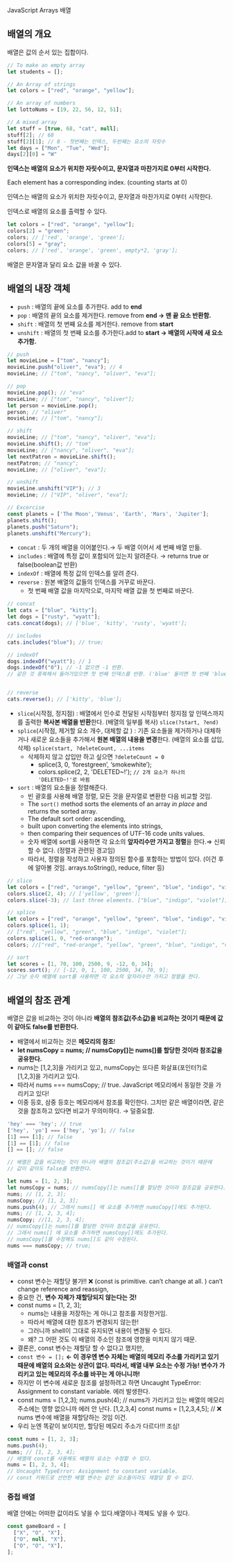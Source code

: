 JavaScript Arrays 배열

## **배열의 개요**

배열은 값의 순서 있는 집합이다.

```jsx
// To make an empty array
let students = [];

// An Array of strings
let colors = ["red", "orange", "yellow"];

// An array of numbers
let lottoNums = [19, 22, 56, 12, 51];

// A mixed array
let stuff = [true, 68, "cat", null];
stuff[2]; // 68
stuff[2][1]; // 8 - 첫번째는 인덱스, 두번째는 요소의 자릿수
let days = ["Mon", "Tue", "Wed"];
days[2][0] = "W"
```
**인덱스는 배열의 요소가 위치한 자릿수이고, 문자열과 마찬가지로 0부터 시작한다.** 

Each element has a corresponding index. (counting starts at 0)

인덱스는 배열의 요소가 위치한 자릿수이고, 문자열과 마찬가지로 0부터 시작한다. 

인덱스로 배열의 요소를 출력할 수 있다.

```jsx
let colors = ["red", "orange", "yellow"];
colors[2] = "green";
colors; // ['red', 'orange', 'green'];
colors[5] = "gray";
colors; // ['red', 'orange', 'green', empty*2, 'gray'];
```

배열은 문자열과 달리 요소 값을 바꿀 수 있다.

## **배열의 내장 객체**

- `push` : 배열의 끝에 요소를 추가한다. add to **end**
- `pop` : 배열의 끝의 요소를 제거한다. remove from **end → 맨 끝 요소 반환함.**
- `shift` : 배열의 첫 번째 요소를 제거한다. remove from **start**
- `unshift` : 배열의 첫 번째 요소를 추가한다.add to **start → 배열의 시작에 새 요소 추가함.**

```jsx
// push
let movieLine = ["tom", "nancy"];
movieLine.push("oliver", "eva"); // 4
movieLine; // ["tom", "nancy", "oliver", "eva"];

// pop
movieLine.pop(); // "eva"
movieLine; // ["tom", "nancy", "oliver"];
let person = movieLine.pop();
person; // "oliver"
movieLine; // ["tom", "nancy"];

// shift
movieLine; // ["tom", "nancy", "oliver", "eva"];
movieLine.shift(); // "tom"
movieLine; // ["nancy", "oliver", "eva"];
let nextPatron = movieLine.shift();
nextPatron; // "nancy";
movieLine; // ["oliver", "eva"];

// unshift
movieLine.unshift("VIP"); // 3
movieLine; // ["VIP", "oliver", "eva"];

// Excercise
const planets = ['The Moon','Venus', 'Earth', 'Mars', 'Jupiter'];
planets.shift();
planets.push("Saturn");
planets.unshift("Mercury");
```

- `concat` : 두 개의 배열을 이어붙인다.→ 두 배열 이어서 세 번째 배열 만듦.
- `includes` : 배열에 특정 값이 포함되어 있는지 알려준다. → returns true or false(boolean값 반환)
- `indexOf` : 배열에 특정 값의 인덱스를 알려 준다.
- `reverse` : 원본 배열의 값들의 인덱스를 거꾸로 바꾼다.
    - 첫 번째 배열 값을 마지막으로, 마지막 배열 값을 첫 번째로 바꾼다.

```jsx
// concat
let cats = ["blue", "kitty"];
let dogs = ["rusty", "wyatt"];
cats.concat(dogs); // ['blue', 'kitty', 'rusty', 'wyatt'];

// includes
cats.includes("blue"); // true;

// indexOf
dogs.indexOf("wyatt"); // 1
dogs.indexOf("0"); // -1 없으면 -1 반환.
// 같은 것 중복해서 들어가있으면 첫 번째 인덱스를 반환. ('blue' 둘이면 첫 번째 'blue'의 인덱스 반환.


// reverse
cats.reverse(); // ['kitty', 'blue'];
```

- `slice`(시작점, 정지점) : 배열에서 인수로 전달된 시작점부터 정지점 앞 인덱스까지를 출력한 **복사본 배열을 반환**한다. (배열의 일부를 복사) `slice(?start, ?end)`
- `splice`(시작점, 제거할 요소 개수, 대체할 값 ) : 기존 요소들을 제거하거나 대체하거나 새로운 요소들을 추가해서 **원본 배열의 내용을 변경**한다. (배열의 요소를 삽입, 삭제) `splice(start, ?deleteCount, ...items`
    - 삭제하지 않고 삽입만 하고 싶으면 `?deleteCount = 0`
        - splice(3, 0, ‘forestgreen’, ‘smokewhite’);
        - colors.splice(2, 2, 'DELETED~!'); `// 2개 요소가 하나의 'DELETED~!'로 바뀜`
- `sort` : 배열의 요소들을 정렬해준다.
    - 빈 괄호를 사용해 배열 정렬, 모든 것을 문자열로 변환한 다음 비교할 것임.
    - The `sort()` method sorts the elements of an array *in place* and returns the sorted array.
    - The default sort order: ascending,
    - built upon converting the elements into strings,
    - then comparing their sequences of UTF-16 code units values.
    - 숫자 배열에 sort를 사용하면 각 요소의 **앞자리수만 가지고 정렬**을 한다.⇒ 신뢰할 수 없다. (정렬과 관련된 경고임)
    - 따라서, 정렬을 작성하고 사용자 정의된 함수를 포함하는 방법이 있다. (이건 후에 알아볼 것임. arrays.toString(), reduce, filter 등)

```jsx
// slice
let colors = ["red", "orange", "yellow", "green", "blue", "indigo", "violet"];
colors.slice(2, 4); // ['yellow', 'green'];
colors.slice(-3); // last three elements. ["blue", "indigo", "violet"];

// splice
let colors = ["red", "orange", "yellow", "green", "blue", "indigo", "violet"];
colors.splice(1, 1);
// ["red", "yellow", "green", "blue", "indigo", "violet"];
colors.splice(1, 0, "red-orange");
colors; //["red", "red-orange", "yellow", "green", "blue", "indigo", "violet"];

// sort
let scores = [1, 70, 100, 2500, 9, -12, 0, 34];
scores.sort(); // [-12, 0, 1, 100, 2500, 34, 70, 9];
// 그냥 숫자 배열에 sort를 사용하면 각 요소의 앞자리수만 가지고 정렬을 한다.
```

## **배열의 참조 관계**
배열은 값을 비교하는 것이 아니라 **배열의 참조값(주소값)을 비교하는 것이기 때문에 값이 같아도 false를 반환한다.**

- 배열에서 비교하는 것은 **메모리의 참조**!
- **let numsCopy = nums; // numsCopy[]는 nums[]를 할당한 것이라 참조값을 공유한다.**
- nums는 [1,2,3]을 가리키고 있고, numsCopy는 또다른 화살표(포인터?)로 [1,2,3]을 가리키고 있다.
- 따라서 nums === numsCopy; // true. JavaScript 메모리에서 동일한 것을 가리키고 있다!
- 이중 등호, 삼중 등호는 메모리에서 참조를 확인한다. 그치만 같은 배열이라면, 같은 것을 참조하고 있다면 비교가 무의미하다. → 덜중요함.
```jsx
'hey' === 'hey'; // true
['hey', 'yo'] === ['hey', 'yo']; // false
[1] === [1]; // false
[1] == [1]; // false
[] == []; // false

// 배열은 값을 비교하는 것이 아니라 배열의 참조값(주소값)을 비교하는 것이기 때문에 
// 값이 같아도 false를 반환한다.

let nums = [1, 2, 3];
let numsCopy = nums; // numsCopy[]는 nums[]를 할당한 것이라 참조값을 공유한다.
nums; // [1, 2, 3];
numsCopy; // [1, 2, 3];
nums.push(4); // 그래서 nums[] 에 요소를 추가하면 numsCopy[]에도 추가된다.
nums; // [1, 2, 3, 4];
numsCopy; //[1, 2, 3, 4];
// numsCopy[]는 nums[]를 할당한 것이라 참조값을 공유한다. 
// 그래서 nums[] 에 요소를 추가하면 numsCopy[]에도 추가된다.
// numsCopy[]를 수정해도 nums[]도 같이 수정된다.
nums === numsCopy; // true;
```

### **배열과 const**
- const 변수는 재할당 불가!! ❌ (const is primitive. can’t change at all. ) can’t change reference and reassign,
- 중요한 건, **변수 자체가 재할당되지 않는다는 것!**
- const nums = [1, 2, 3];
    - nums는 내용을 저장하는 게 아니고 참조를 저장한거임.
    - 따라서 배열에 대한 참조가 변경되지 않는한!
    - 그러니까 shell이 그대로 유지되면 내용이 변경될 수 있다.
    - 왜? 그 어떤 것도 이 배열의 주소인 참조에 영향을 미치지 않기 때문.
- 결론은, const 변수는 재할당 할 수 없다고 했지만,
- `const 변수 = [];` **← 이 경우엔 변수 자체는 배열의 메모리 주소를 가리키고 있기 때문에 배열의 요소와는 상관이 없다. 따라서, 배열 내부 요소는 수정 가능! 변수가 가리키고 있는 메모리의 주소를 바꾸는 게 아니니까!**
- 하지만 이 변수에 새로운 참조를 설정하려고 하면 Uncaught TypeError: Assignment to constant variable. 에러 발생한다.
- const nums = [1,2,3];
nums.push(4); // nums가 가리키고 있는 배열의 메모리 주소에는 영향 없으니까 에러 안 난다. [1,2,3,4]
const nums = [1,2,3,4,5]; // ❌ nums 변수에 배열을 재할당하는 것임 이건.
- 우리 눈엔 똑같이 보이지만, 할당된 메모리 주소가 다르다!!! 조심!
```jsx
const nums = [1, 2, 3];
nums.push(4);
nums; // [1, 2, 3, 4];
// 배열에 const를 사용해도 배열의 요소는 수정할 수 있다.
nums = [1, 2, 3, 4];
// Uncaught TypeError: Assignment to constant variable.
// const 키워드로 선언한 배열 변수는 같은 요소들이라도 재할당 할 수 없다.
```

### **중첩 배열**

배열 안에는 어떠한 값이라도 넣을 수 있다.배열이나 객체도 넣을 수 있다.

```jsx
const gameBoard = [
  ["X", "O", "X"],
  ["O", null, "X"],
  ["O", "O", "X"],
];
```
